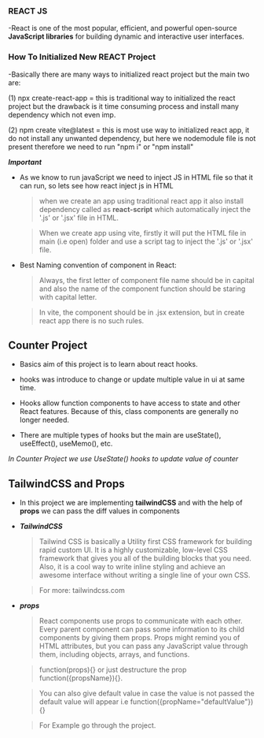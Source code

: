 ### REACT JS
-React is one of the most popular, efficient, and powerful open-source **JavaScript libraries** for building dynamic and interactive user interfaces.

### How To Initialized New REACT Project
-Basically there are many ways to initialized react project but the main two are:

(1) npx create-react-app = this is traditional way to initialized the react project but the drawback is it time consuming process and install many dependency which not even imp.

(2) npm create vite@latest = this is most use way to initialized react app, it do not install any unwanted dependency, but here we nodemodule file is not present therefore we need to run "npm i" or "npm install"

***Important***
- As we know to run javaScript we need to inject JS in HTML file so that it can run, so lets see how react inject js in HTML
    > when we create an app using traditional react app it also install dependency called as **react-script** which automatically inject the '.js' or '.jsx' file in HTML.

    > When we create app using vite, firstly it will put the HTML file in main (i.e open) folder and use a script tag to inject the '.js' or '.jsx' file.

- Best Naming convention of component in React:
    >Always, the first letter of component file name should be in capital and also the name of the component function should  be staring with capital letter.
    
    >In vite, the component should be in .jsx extension, but in create react app there is no such rules.




## Counter Project
- Basics aim of this project is to learn about react hooks.

- hooks was introduce to change or update multiple value in ui at same time.

- Hooks allow function components to have access to state and other React features. Because of this, class components are generally no longer needed.

- There are multiple types of hooks but the main are useState(), useEffect(), useMemo(), etc.

*In Counter Project we use UseState() hooks to update value of counter*  



## TailwindCSS and Props
- In this project we are implementing **tailwindCSS** and with the help of **props** we can pass the diff values in components

- ***TailwindCSS***

    > Tailwind CSS is basically a Utility first CSS framework for building rapid custom UI. It is a highly customizable, low-level CSS framework that gives you all of the building blocks that you need. Also, it is a cool way to write inline styling and achieve an awesome interface without writing a single line of your own CSS.

    > For more: tailwindcss.com

- ***props***

    > React components use props to communicate with each other. Every parent component can pass some information to its child components by giving them props. Props might remind you of HTML attributes, but you can pass any JavaScript value through them, including objects, arrays, and functions.

    > function(props){} or just destructure the prop function({propsName}){}.

    > You can also give default value in case the value is not passed the default value will appear i.e function({propName="defaultValue"}){}

    > For Example go through the project.